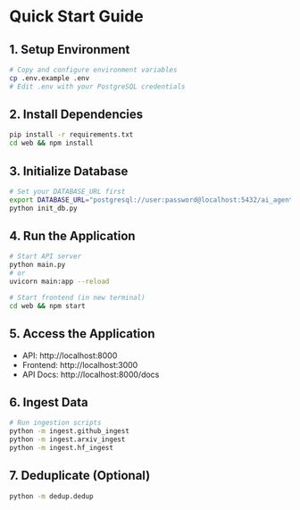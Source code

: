 # Quick Start Guide

## 1. Setup Environment
```bash
# Copy and configure environment variables
cp .env.example .env
# Edit .env with your PostgreSQL credentials
```

## 2. Install Dependencies
```bash
pip install -r requirements.txt
cd web && npm install
```

## 3. Initialize Database
```bash
# Set your DATABASE_URL first
export DATABASE_URL="postgresql://user:password@localhost:5432/ai_agents"
python init_db.py
```

## 4. Run the Application
```bash
# Start API server
python main.py
# or
uvicorn main:app --reload

# Start frontend (in new terminal)
cd web && npm start
```

## 5. Access the Application
- API: http://localhost:8000
- Frontend: http://localhost:3000
- API Docs: http://localhost:8000/docs

## 6. Ingest Data
```bash
# Run ingestion scripts
python -m ingest.github_ingest
python -m ingest.arxiv_ingest
python -m ingest.hf_ingest
```

## 7. Deduplicate (Optional)
```bash
python -m dedup.dedup
```
